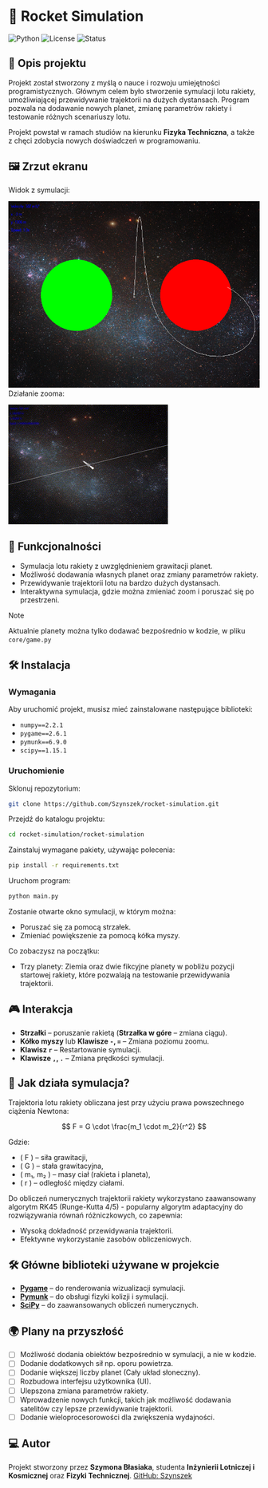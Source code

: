 # 🚀 Rocket Simulation

![Python](https://img.shields.io/badge/Python-3.9-blue) ![License](https://img.shields.io/badge/license-MIT-green) ![Status](https://img.shields.io/badge/status-Development-orange)

## 📖 Opis projektu

Projekt został stworzony z myślą o nauce i rozwoju umiejętności programistycznych.
Głównym celem było stworzenie symulacji lotu rakiety, umożliwiającej przewidywanie trajektorii na dużych dystansach.
Program pozwala na dodawanie nowych planet, zmianę parametrów rakiety i testowanie różnych scenariuszy lotu.

Projekt powstał w ramach studiów na kierunku **Fizyka Techniczna**, a także z chęci zdobycia nowych doświadczeń w programowaniu.

## 🖼 Zrzut ekranu

Widok z symulacji:

![Rocket Simulation Screenshot](assets/screenshot.png)
Działanie zooma:

![Rocket Simulation Zoom](assets/zoom.gif)
## 🚀 Funkcjonalności

- Symulacja lotu rakiety z uwzględnieniem grawitacji planet.
- Możliwość dodawania własnych planet oraz zmiany parametrów rakiety.
- Przewidywanie trajektorii lotu na bardzo dużych dystansach.
- Interaktywna symulacja, gdzie można zmieniać zoom i poruszać się po przestrzeni.

> [!NOTE]  
> Aktualnie planety można tylko dodawać bezpośrednio w kodzie, w pliku `core/game.py`

## 🛠 Instalacja

### Wymagania

Aby uruchomić projekt, musisz mieć zainstalowane następujące biblioteki:

- `numpy==2.2.1`
- `pygame==2.6.1`
- `pymunk==6.9.0`
- `scipy==1.15.1`

### Uruchomienie
Sklonuj repozytorium:

```bash
git clone https://github.com/Szynszek/rocket-simulation.git
```
Przejdź do katalogu projektu:

```bash
cd rocket-simulation/rocket-simulation
```
Zainstaluj wymagane pakiety, używając polecenia:

```bash
pip install -r requirements.txt
```
Uruchom program:

```bash
python main.py
```
Zostanie otwarte okno symulacji, w którym można:

- Poruszać się za pomocą strzałek.
- Zmieniać powiększenie za pomocą kółka myszy.

Co zobaczysz na początku:
- Trzy planety: Ziemia oraz dwie fikcyjne planety w pobliżu pozycji startowej rakiety, które pozwalają na testowanie przewidywania trajektorii.

## 🎮 Interakcja

- **Strzałki** – poruszanie rakietą (**Strzałka w góre** – zmiana ciągu).
- **Kółko myszy** lub **Klawisze `-`, `=`** – Zmiana poziomu zoomu.
- **Klawisz `r`** – Restartowanie symulacji.
- **Klawisze `,`, `.`** – Zmiana prędkości symulacji. 

## 🔬 Jak działa symulacja?

Trajektoria lotu rakiety obliczana jest przy użyciu prawa powszechnego ciążenia Newtona:

$$ F = G \cdot \frac{m_1 \cdot m_2}{r^2} $$

Gdzie:
- \( F \) – siła grawitacji,
- \( G \) – stała grawitacyjna,
- \( m₁, m₂ \) – masy ciał (rakieta i planeta),
- \( r \) – odległość między ciałami.

Do obliczeń numerycznych trajektorii rakiety wykorzystano zaawansowany algorytm RK45 (Runge-Kutta 4/5) - popularny algorytm adaptacyjny do rozwiązywania równań różniczkowych, co zapewnia:
- Wysoką dokładność przewidywania trajektorii.
- Efektywne wykorzystanie zasobów obliczeniowych.

## 🛠 Główne biblioteki używane w projekcie

- [**Pygame**](https://www.pygame.org/docs/) – do renderowania wizualizacji symulacji.
- [**Pymunk**](https://www.pymunk.org/en/latest/pymunk.html) – do obsługi fizyki kolizji i symulacji.
- [**SciPy**](https://docs.scipy.org/doc/) – do zaawansowanych obliczeń numerycznych.

## 🌍 Plany na przyszłość

- [ ] Możliwość dodania obiektów bezpośrednio w symulacji, a nie w kodzie.
- [ ] Dodanie dodatkowych sił np. oporu powietrza.
- [ ] Dodanie większej liczby planet (Cały układ słoneczny).
- [ ] Rozbudowa interfejsu użytkownika (UI).
- [ ] Ulepszona zmiana parametrów rakiety.
- [ ] Wprowadzenie nowych funkcji, takich jak możliwość dodawania satelitów czy lepsze przewidywanie trajektorii.
- [ ] Dodanie wieloprocesorowości dla zwiększenia wydajności.
## ‍💻 Autor

Projekt stworzony przez **Szymona Błasiaka**, studenta **Inżynierii Lotniczej i Kosmicznej** oraz **Fizyki Technicznej**. 
[GitHub: Szynszek](https://github.com/Szynszek)

